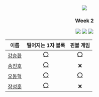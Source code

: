 <div align="center">
  <h1><img src="https://user-images.githubusercontent.com/46666296/133788774-1bba4108-db05-4d35-88ac-e355f29040a0.png"></h1>

### <center>Week 2</center>

  <img src="https://img.shields.io/badge/c++-%2300599C.svg?style=for-the-badge&logo=c%2B%2B&logoColor=white"/>
  <img src="https://img.shields.io/badge/java-%23ED8B00.svg?style=for-the-badge&logo=java&logoColor=white"/>
  <img src="https://img.shields.io/badge/python-3670A0?style=for-the-badge&logo=python&logoColor=ffdd54"/>

|                    이름                    |                                                                 떨어지는 1자 블록                                                                 |                                                       핀볼 게임                                                       |
| :----------------------------------------: | :-----------------------------------------------------------------------------------------------------------------------------------------------: | :-------------------------------------------------------------------------------------------------------------------: |
|   [강승환](https://github.com/kangshwan)   |                       [⭕](https://github.com/HUFS-ICE-STUDY/Algorithm/blob/main/codetree/Week02/떨어지는1자블록_kang.cpp)                        |                                                          [⭕](https://github.com/HUFS-ICE-STUDY/Algorithm/blob/main/codetree/Week02/핀볼게임_kang.cpp)                                                           |
|    [송진호](https://github.com/sth4881)    |                       [⭕](https://github.com/HUFS-ICE-STUDY/Algorithm/blob/main/codetree/Week02/떨어지는1차블록_song.java)                       |                                                          ❌                                                           |
| [오동혁](https://github.com/97DongHyeokOH) | [⭕](https://github.com/97DongHyeokOH/Algorithm/blob/main/codetree/Week02/%EB%96%A8%EC%96%B4%EC%A7%80%EB%8A%941%EC%9E%90%EB%B8%94%EB%A1%9D_oh.py) | [⭕](https://github.com/97DongHyeokOH/Algorithm/blob/main/codetree/Week02/%ED%95%80%EB%B3%BC%EA%B2%8C%EC%9E%84_oh.py) |
|    [장성훈](https://github.com/jsh9611)    |                                                                        [⭕](https://github.com/HUFS-ICE-STUDY/Algorithm/blob/main/codetree/Week02/%EB%96%A8%EC%96%B4%EC%A7%80%EB%8A%941%EC%B0%A8%EB%B8%94%EB%A1%9D_jang.py)                                                                         |                                                          ❌                                                           |

</div>
